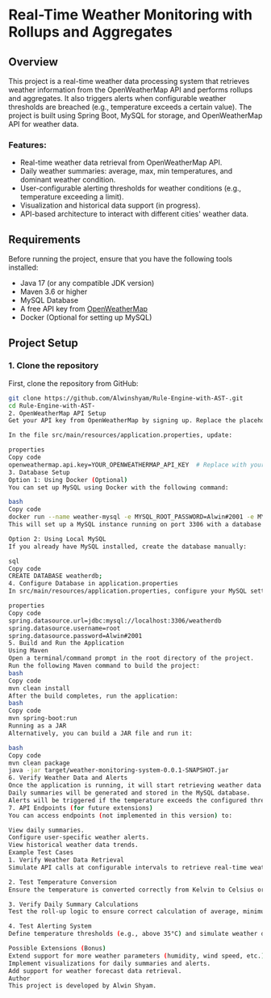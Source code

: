 # Real-Time Weather Monitoring with Rollups and Aggregates

## Overview
This project is a real-time weather data processing system that retrieves weather information from the OpenWeatherMap API and performs rollups and aggregates. It also triggers alerts when configurable weather thresholds are breached (e.g., temperature exceeds a certain value). The project is built using Spring Boot, MySQL for storage, and OpenWeatherMap API for weather data.

### Features:
- Real-time weather data retrieval from OpenWeatherMap API.
- Daily weather summaries: average, max, min temperatures, and dominant weather condition.
- User-configurable alerting thresholds for weather conditions (e.g., temperature exceeding a limit).
- Visualization and historical data support (in progress).
- API-based architecture to interact with different cities' weather data.

## Requirements
Before running the project, ensure that you have the following tools installed:

- Java 17 (or any compatible JDK version)
- Maven 3.6 or higher
- MySQL Database
- A free API key from [OpenWeatherMap](https://home.openweathermap.org/users/sign_up)
- Docker (Optional for setting up MySQL)

## Project Setup

### 1. Clone the repository

First, clone the repository from GitHub:

```bash
git clone https://github.com/Alwinshyam/Rule-Engine-with-AST-.git
cd Rule-Engine-with-AST-
2. OpenWeatherMap API Setup
Get your API key from OpenWeatherMap by signing up. Replace the placeholder <YOUR_API_KEY> in application.properties with your API key.

In the file src/main/resources/application.properties, update:

properties
Copy code
openweathermap.api.key=YOUR_OPENWEATHERMAP_API_KEY  # Replace with your actual API key
3. Database Setup
Option 1: Using Docker (Optional)
You can set up MySQL using Docker with the following command:

bash
Copy code
docker run --name weather-mysql -e MYSQL_ROOT_PASSWORD=Alwin#2001 -e MYSQL_DATABASE=weatherdb -p 3306:3306 -d mysql:8
This will set up a MySQL instance running on port 3306 with a database named weatherdb and the password as Alwin#2001.

Option 2: Using Local MySQL
If you already have MySQL installed, create the database manually:

sql
Copy code
CREATE DATABASE weatherdb;
4. Configure Database in application.properties
In src/main/resources/application.properties, configure your MySQL settings:

properties
Copy code
spring.datasource.url=jdbc:mysql://localhost:3306/weatherdb
spring.datasource.username=root
spring.datasource.password=Alwin#2001
5. Build and Run the Application
Using Maven
Open a terminal/command prompt in the root directory of the project.
Run the following Maven command to build the project:
bash
Copy code
mvn clean install
After the build completes, run the application:
bash
Copy code
mvn spring-boot:run
Running as a JAR
Alternatively, you can build a JAR file and run it:

bash
Copy code
mvn clean package
java -jar target/weather-monitoring-system-0.0.1-SNAPSHOT.jar
6. Verify Weather Data and Alerts
Once the application is running, it will start retrieving weather data for the specified Indian metros (Delhi, Mumbai, Chennai, Bangalore, Kolkata, Hyderabad) every 5 minutes.
Daily summaries will be generated and stored in the MySQL database.
Alerts will be triggered if the temperature exceeds the configured thresholds.
7. API Endpoints (for future extensions)
You can access endpoints (not implemented in this version) to:

View daily summaries.
Configure user-specific weather alerts.
View historical weather data trends.
Example Test Cases
1. Verify Weather Data Retrieval
Simulate API calls at configurable intervals to retrieve real-time weather data and verify the system correctly retrieves and parses the weather data.

2. Test Temperature Conversion
Ensure the temperature is converted correctly from Kelvin to Celsius or Fahrenheit, depending on user preference.

3. Verify Daily Summary Calculations
Test the roll-up logic to ensure correct calculation of average, minimum, and maximum temperatures for the day, along with the dominant weather condition.

4. Test Alerting System
Define temperature thresholds (e.g., above 35°C) and simulate weather data breaching the threshold to verify the alerting system.

Possible Extensions (Bonus)
Extend support for more weather parameters (humidity, wind speed, etc.).
Implement visualizations for daily summaries and alerts.
Add support for weather forecast data retrieval.
Author
This project is developed by Alwin Shyam.
